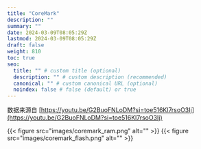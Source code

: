 ```yaml
---
title: "CoreMark"
description: ""
summary: ""
date: 2024-03-09T08:05:29Z
lastmod: 2024-03-09T08:05:29Z
draft: false
weight: 810
toc: true
seo:
  title: "" # custom title (optional)
  description: "" # custom description (recommended)
  canonical: "" # custom canonical URL (optional)
  noindex: false # false (default) or true
---
```


数据来源自 [https://youtu.be/G2BuoFNLoDM?si=toe516Kl7rsoO3Ij](https://youtu.be/G2BuoFNLoDM?si=toe516Kl7rsoO3Ij)

{{< figure src="images/coremark_ram.png" alt="" >}}
{{< figure src="images/coremark_flash.png" alt="" >}}